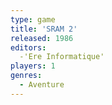 ```yaml
---
type: game
title: 'SRAM 2'
released: 1986
editors: 
  -'Ere Informatique'
players: 1
genres:
  - Aventure
---
```

